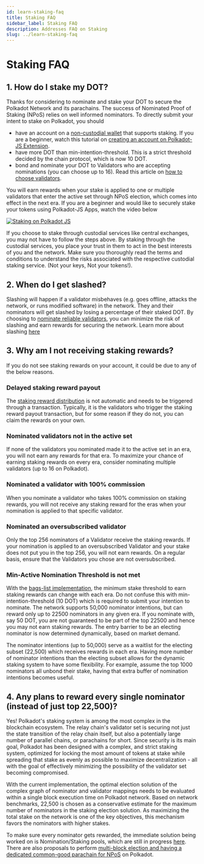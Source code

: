 ```yaml
---
id: learn-staking-faq
title: Staking FAQ
sidebar_label: Staking FAQ
description: Addresses FAQ on Staking
slug: ../learn-staking-faq
---
```



# Staking FAQ

## 1. How do I stake my DOT?

Thanks for considering to nominate and stake your DOT to secure the Polkadot Network and its parachains. The success of Nominated Proof of Staking (NPoS) relies on well informed nominators. To directly submit your intent to stake on Polkadot, you should

-  have an account on a [non-custodial wallet](../build/build-wallets.md) that supports staking. If you are a beginner, watch this tutorial on [creating an account on Polkadot-JS Extension](https://youtu.be/sy7lvAqyzkY).
-  have more DOT than min-intention-threshold. This is a strict threshold decided by the chain protocol, which is now 10 DOT.
-  bond and nominate your DOT to Validators who are accepting nominations (you can choose up to 16). Read this article on [how to choose validators](https://support.polkadot.network/support/solutions/articles/65000150130).

You will earn rewards when your stake is applied to one or multiple validators that enter the active set through NPoS election, which comes into effect in the next era. If you are a beginner and would like to securely stake your tokens using Polkadot-JS Apps, watch the video below

[![Staking on Polkadot JS](https://img.youtube.com/vi/FCXC0CDhyS4/0.jpg)](https://youtu.be/FCXC0CDhyS4)

If you choose to stake through custodial services like central exchanges, you may not have to follow the steps above. By staking through the custodial services, you place your trust in them to act in the best interests of you and the network. Make sure you thoroughly read the terms and conditions to understand the risks associated with the respective custodial staking service. (Not your keys, Not your tokens!).

## 2. When do I get slashed?

Slashing will happen if a validator misbehaves (e.g. goes offline, attacks the network, or runs modified software) in the network. They and their nominators will get slashed by losing a percentage of their staked DOT. By choosing to [nominate reliable validators](https://support.polkadot.network/support/solutions/articles/65000169507-the-role-responsibilities-of-a-polkadot-nominator), you can minimize the risk of slashing and earn rewards for securing the network. Learn more about slashing [here](learn-staking.md#slashing)

## 3. Why am I not receiving staking rewards?

If you do not see staking rewards on your account, it could be due to any of the below reasons.

### Delayed staking reward payout

The [staking reward distribution](learn-simple-payouts) is not automatic and needs to be triggered through a transaction. Typically, it is the validators who trigger the staking reward payout transaction, but for some reason if they do not, you can claim the rewards on your own. 

### Nominated validators not in the active set

If none of the validators you nominated made it to the active set in an era, you will not earn any rewards for that era. To maximize your chance of earning staking rewards on every era, consider nominating multiple validators (up to 16 on Polkadot).

### Nominated a validator with 100% commission

When you nominate a validator who takes 100% commission on staking rewards, you will not receive any staking reward for the eras when your nomination is applied to that specific validator.

### Nominated an oversubscribed validator

Only the top 256 nominators of a Validator receive the staking rewards. If your nomination is applied to an oversubscribed Validator and your stake does not put you in the top 256, you will not earn rewards. On a regular basis, ensure that the Validators you chose are not oversubscribed.

### Min-Active Nomination Threshold is not met

With the [bags-list implementation](https://github.com/paritytech/substrate/pull/9507), the minimum stake threshold to earn staking rewards can change with each era. Do not confuse this with min-intention-threshold (10 DOT) which is required to submit your intention to nominate. The network supports 50,000 nominator intentions, but can reward only up to 22500 nominators in any given era. If you nominate with, say 50 DOT, you are not guaranteed to be part of the top 22500 and hence you may not earn staking rewards. The entry barrier to be an electing nominator is now determined dynamically, based on market demand.

The nominator intentions (up to 50,000) serve as a waitlist for the electing subset (22,500) which receives rewards in each era. Having more number of nominator intentions than the electing subset allows for the dynamic staking system to have some flexibility. For example, assume the top 1000 nominators all unbond their stake, having that extra buffer of nomination intentions becomes useful.


## 4. Any plans to reward every single nominator (instead of just top 22,500)?

Yes! Polkadot's staking system is among the most complex in the blockchain ecosystem. The relay chain's validator set is securing not just the state transition of the relay chain itself, but also a potentially large number of parallel chains, or parachains for short. Since security is its main goal, Polkadot has been designed with a complex, and strict staking system, optimized for locking the most amount of tokens at stake while spreading that stake as evenly as possible to maximize decentralization - all with the goal of effectively minimizing the possibility of the validator set becoming compromised. 

With the current implementation, the optimal election solution of the complex graph of nominator and validator mappings needs to be evaluated within a single block execution time on Polkadot network. Based on network benchmarks, 22,500 is chosen as a conservative estimate for the maximum number of nominators in the staking election solution. As maximizing the total stake on the network is one of the key objectives, this mechanism favors the nominators with higher stakes. 

To make sure every nominator gets rewarded, the immediate solution being worked on is Nomination/Staking pools, which are still in progress [here](https://github.com/paritytech/substrate/pull/10694). There are also proposals to perform [multi-block election and having a dedicated common-good parachain for NPoS](https://github.com/paritytech/substrate/issues/9511) on Polkadot. 





